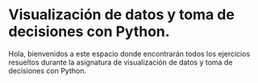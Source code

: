 # Visualización de datos y toma de decisiones con Python. 


Hola, bienvenidos a este espacio donde encontrarán todos los ejercicios resueltos durante la asignatura de visualización de datos y toma de decisiones con Python. 





